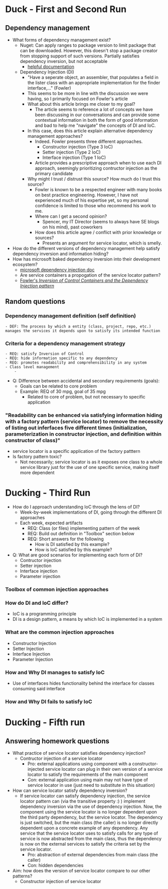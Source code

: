 # Duck - First and Second Run

## Dependency management
- What forms of dependency management exist?
    - Nuget: Can apply ranges to package version to limit package that can be downloaded. However, this doesn't stop a package creator from stopping support of such versions. Partially satisfies dependency inversion, but not acceptable
        - [helpful documentation](https://docs.microsoft.com/en-us/dotnet/standard/library-guidance/dependencies)
    - Dependency Injection (DI)
        - "Have a seperate object, an assembler, that populates a field in the lister class with an appropriate implementation for the finder interface,..." (Fowler)
        - This seems to be more in line with the discussion we were having, so I primarily focused on Fowler's article
        - What about this article brings me closer to my goal? 
            - The article seems to reference a lot of concepts we have been discussing in our conversations and can provide some contextual information in both the form of good information and bad to help me "navigate" the concepts of DI and IoC.
        - In this case, does this article explain alternative dependency management approaches? 
            - Indeed. Fowler presents three different approaches.
                - Constructor injection (Type 3 IoC)
                - Setter injection (Type 2 IoC)
                - Interface injection (Type 1 IoC)
            - Article provides a prescriptive approach when to use each DI approach, seemingly prioritizing contructor injection as the primary candidate
        - Why might I trust / distrust this source? How much do I trust this source? 
            - Fowler is known to be a respected engineer with many books on best practice engineering. However, I have not experienced much of his expertise yet, so my personal confidence is limited to those who recommend his work to me.
            - Where can I get a second opinion?
                - Spencer, my IT Director (seems to always have SE blogs on his mind), past coworkers
            - How does this article agree / conflict with prior knowledge or sources? 
                - Presents an argument for service locator, which is smelly. 
- How do the different versions of dependency management help satisfy dependency inversion and information hiding?
- How has microsoft baked dependency inversion into their development ecosystem?
    - [microsoft dependency injection doc](https://docs.microsoft.com/en-us/dotnet/core/extensions/dependency-injection)
    - Are service containers a propogation of the service locator pattern?
    - [Fowler's <em>Inversion of Control Containers and the Dependency Injection pattern</em>](https://www.martinfowler.com/articles/injection.html)

## Random questions

### Dependency management definition (self definition) 
    - DEF: The process by which a entity (class, project, repo, etc.) manages the services it depends upon to satisfy its intended function
### Criteria for a dependency management strategy
    - REQ: satisfy Inversion of Control
    - REQ: hide information specific to any dependency
    - REQ: promotes readability and comprehensibility in any system
    - Class level management
        - 

- Q: Difference between accidental and secondary requirements (goals):
    - Goals can be related to core problem
    - Example: REQ of 30 mpg, goal of 35 mpg
        - Related to core of problem, but not necessary to specific application

### "Readability can be enhanced via satisfying information hiding with a factory pattern (service locator) to remove the necessity of listing out inferfaces five different times (initialization, parameterization in constructor injection, and definition within constructor of class)"
- service locator is a specific application of the factory patttern
- Is factory pattern toxic?
    - Not necessarily; service locator is as it exposes one class to a whole service library just for the use of one specific service, making itself more dependent


# Ducking - Third Run
- How do I approach understanding IoC through the lens of DI?
    - Week-by-week implementations of DI, going through the different DI approaches
    - Each week, expected artifacts
        - REQ: Class (or files) implementing pattern of the week
        - REQ: Build out definition in "Toolbox" section below
        - REQ: Short answers for the following
            - How is DI satisfied by this example?
            - How is IoC satisfied by this example?
- Q: What are good scenarios for implementing each form of DI?
    - Contructor injection
    - Setter injection
    - Interface injection
    - Parameter injection

### Toolbox of common injection approaches

### How do DI and IoC differ?
- IoC is a programming principle
- DI is a design pattern, a means by which IoC is implemented in a system

### What are the common injection approaches
- Constructor Injection
- Setter Injection
- Interface Injection
- Parameter Injection

### How and Why DI manages to satisfy IoC
- Use of interfaces hides functionality behind the interface for classes consuming said interface

### How and Why DI fails to satisfy IoC

# Ducking - Fifth run

## Answering homework questions
- What practice of service locator satisfies dependency injection? 
    - Contructor injection of a service locator
        - Pro: external applications using component with a constructor-injected service locator can plug in their own version of a service locator to satisfy the requirements of the main component
        - Con: external application using main may not have type of service locator in use (just need to substitute in this situation)
- How can service locator satisfy dependency inversion?
    - If service locator can satisfy dependency injection, the service locator pattern can (via the transitive property :) ) implement dependency inversion via the use of dependency injection. Now, the component using the service locator is no longer dependent upon the third party dependency, but the service locator. The dependency is just switched, but the main class (the caller) is no longer directly dependent upon a concrete example of any dependency. Any service that the service locator uses to satisfy calls for any type of service is now abstracted from the main class, thus the dependency is now on the external services to satisfy the criteria set by the service locator. 
        - Pro: abstraction of external dependencies from main class (the caller)
        - Con: hidden dependencies
- Aim: how does the version of service locator compare to our other patterns?
    - Constructor injection of service locator 